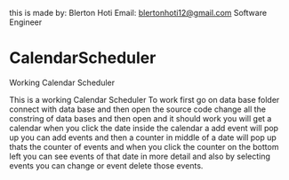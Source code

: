 this is made by: Blerton Hoti
Email: blertonhoti12@gmail.com
Software Engineer

# CalendarScheduler
Working Calendar Scheduler

This is a working Calendar Scheduler
To work first go on data base folder connect with data base
and then open the source code change all the constring of data bases 
and then open and it should work you will get a calendar when you click the date inside the calendar
a add event will pop up you can add events and then a counter in middle of a date will pop up thats the counter
of events and when you click the counter on the bottom left you can see events of that date in more detail
and also by selecting events you can change or event delete those events.
